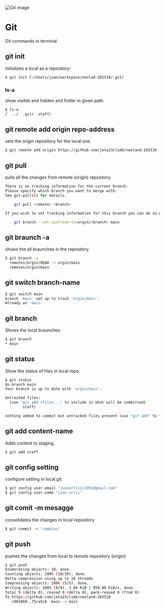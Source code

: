 ![Git image](https://upload.wikimedia.org/wikipedia/commons/thumb/e/e0/Git-logo.svg/1200px-Git-logo.svg.png)


# Git

Git commands in terminal.

## git init
initializes a local as a repository-
```sh
$ git init C:/Users/juan/workspace/neolad-202510/.git/
```
### ls-a
show visible and hidden and folder  in given path.
```sh
$ ls-a 
/  ../  .git/  staff/
```
## git remote add origin repo-address

sets the origin repository for the local one.
```sh
$ git remote add origin https://github.com/jota23climb/neoland-202510
```
## git pull 
pulls all the changes from remote (origin) repository.
```sh
There is no tracking information for the current branch.
Please specify which branch you want to merge with.
See git-pull(1) for details.

    git pull <remote> <branch>

If you wish to set tracking information for this branch you can do so with:

    git branch --set-upstream-to=orgin/<branch> main
```
## git braunch -a
shows the all braunches in the repository.
```sh
$ git branch -a
  remotes/orgin/HEAD -> orgin/main
  remotes/orgin/main
  ```
  ## git switch branch-name

  ```sh
  $ git switch main
branch 'main' set up to track 'orgin/main'.
Already on 'main'
```
## git branch
Shows the local braunches.
```sh
$ git branch
* main
```
## git status
Show the status of files in local repo.
```sh
$ git status
On branch main
Your branch is up to date with 'orgin/main'.

Untracked files:
  (use "git add <file>..." to include in what will be committed)
        staff/

nothing added to commit but untracked files present (use "git add" to track)
```
## git add content-name
Adds content to staging.

```sh
$ git add staff
```
## git config setting

configure setting in local git.

```sh
$ git config user.email "juanortizcc1991@gmail.com"
$ git config user.name "juan ortiz"
```
## git comit -m mesagge
consolidates the changes in local repository
```sh
$ git commit -m "cambios"
```
## git push
pushes the changes from local to remote repository (origin)
```sh
$ git push
Enumerating objects: 10, done.
Counting objects: 100% (10/10), done.
Delta compression using up to 16 threads
Compressing objects: 100% (5/5), done.
Writing objects: 100% (9/9), 1.86 KiB | 950.00 KiB/s, done.  
Total 9 (delta 0), reused 0 (delta 0), pack-reused 0 (from 0)
To https://github.com/jota23climb/neoland-202510
   c0018b0..75ca5c8  main -> main
```




